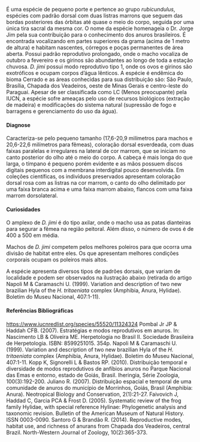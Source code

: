 ﻿É uma espécie de pequeno porte e pertence ao grupo *rubicundulus*, espécies com padrão dorsal com duas listras marrons que seguem das bordas posteriores das órbitas até quase o meio do corpo, seguida por uma única tira <glossario>sacral</glossario> da mesma cor. O nome da espécie homenageia o Dr. Jorge Jim pela sua contribuição para o conhecimento dos anuros brasileiros. É encontrada vocalizando em partes superiores da grama (acima de 1 metro de altura) e habitam nascentes, córregos e poças permanentes de área aberta. Possui padrão reprodutivo prolongado, onde o macho vocaliza de outubro a fevereiro e os girinos são abundantes ao longo de toda a estação chuvosa. *D. jimi* possui modo reprodutivo tipo 1, onde os ovos e girinos são <glossario>exotróficos</glossario> e ocupam corpos d’água <glossario>lênticos</glossario>. A espécie é endêmica do bioma Cerrado e as áreas conhecidas para sua distribuição são: São Paulo, Brasília, Chapada dos Veadeiros, oeste de Minas Gerais e centro-leste do Paraguai. Apesar de ser classificada como LC (Menos preocupante) pela IUCN, a espécie sofre ameaças pelo uso de recursos biológicos (extração de madeira) e modificações do sistema natural (supressão de fogo e barragens e gerenciamento do uso da água). 


#### Diagnose
Caracteriza-se pelo pequeno tamanho (17,6-20,9 milímetros para machos e 20,6-22,6 milímetros para fêmeas), coloração dorsal esverdeada, com duas faixas paralelas e irregulares na lateral de cor marrom, que se iniciam no canto posterior do olho até o meio do corpo. A cabeça é mais longa do que larga, o tímpano é pequeno porém evidente e as mãos possuem discos digitais pequenos com a membrana interdigital pouco desenvolvida. Em coleções científicas, os indivíduos preservados apresentam coloração dorsal rosa com as listras na cor marrom, o canto do olho delimitado por uma faixa branca acima e uma faixa marrom abaixo, flancos com uma faixa marrom dorsolateral. 


#### Curiosidades
O <glossario>amplexo</glossario> de *D. jimi* é do tipo axilar, onde o macho usa as patas dianteiras para segurar a fêmea na região peitoral. Além disso, o número de ovos é de 400 a 500 em média. 


Machos de *D. jimi* competem pelos melhores poleiros para que ocorra uma divisão de habitat entre eles. Os que apresentam melhores condições corporais ocupam os <glossario>poleiros</glossario> mais altos. 


A espécie apresenta diversos tipos de padrões dorsais, que variam de localidade e podem ser observados na ilustração abaixo (retirada do artigo Napoli M & Caramaschi U. (1999). Variation and description of two new brazilian Hyla of the *H. tritaeniata* complex (Amphibia, Anura, Hylidae). Boletim do Museu Nacional, 407:1-11). 
  



#### Referências Bibliográficas
https://www.iucnredlist.org/species/55520/11324324
Pombal Jr JP & Haddah CFB. (2007). Estratégias e modos reprodutivos em anuros. In: Nascimento LB & Oliveira ME. Herpetologia no Brasil II. Sociedade Brasileira de Herpetologia. ISBN: 8599251015. 354p.
Napoli M & Caramaschi U. (1999). Variation and description of two new brazilian Hyla of the *H. tritaeniata* complex (Amphibia, Anura, Hylidae). Boletim do Museu Nacional, 407:1-11.
Kopp K, Signorelli L & Bastos RP. (2010). Distribuição temporal e diversidade de modos reprodutivos de anfíbios anuros no Parque Nacional das Emas e entorno, estado de Goiás, Brasil. Iheringia, Série Zoologia, 100(3):192-200.
Juliano R. (2007). Distribuição espacial e temporal de uma comunidade de anuros do município de Morrinhos, Goiás, Brasil (Amphibia: Anura). Neotropical Biology and Conservation, 2(1):21-27.
Faivovich J, Haddad C, Garcia PCA & Frost D. (2005). Systematic review of the frog family Hylidae, with special reference Hylinae: Phylogenetic analysis and taxonomic revision. Bulletin of the American Museum of Natural History. ISSN 0003-0090.
Santoro G & Brandão R. (2014). Reproductive modes, habitat use, and richness of anurans from Chapada dos Veadeiros, central Brazil. North-Western Journal of Zoology, 10(2):365-373.